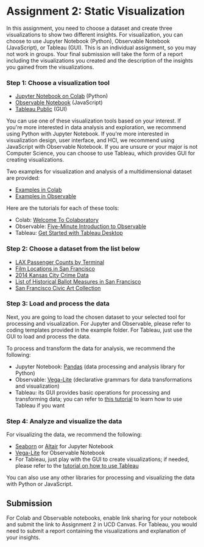 # Assignment 2: Static Visualization

In this assignment, you need to choose a dataset and create three visualizations to show two different insights. For visualization, you can choose to use Jupyter Notebook (Python), Observable Notebook (JavaScript), or Tableau (GUI).  This is an individual assignment, so you may not work in groups. Your final submission will take the form of a report including the visualizations you created and the description of the insights you gained from the visualizations.

### Step 1: Choose a visualization tool 

* [Jupyter Notebook on Colab](https://colab.research.google.com/) (Python)
* [Observable Notebook](http://observablehq.com/) (JavaScript)
* [Tableau Public](https://public.tableau.com/en-us/s/) (GUI)

You can use one of these visualization tools based on your interest. If you're more interested in data analysis and exploration, we recommend using Python with Jupyter Notebook. If you're more interested in visualization design, user interface, and HCI, we recommend using JavaScript with Observable Notebook. If you are unsure or your major is not Computer Science, you can choose to use Tableau, which provides GUI for creating visualizations.

Two examples for visualization and analysis of a multidimensional dataset are provided:
*  [Examples in Colab](https://colab.research.google.com/drive/1PHrxxup8Iza3qbpeoSYwiQqexc96e-9H)
*  [Examples in Observable](https://observablehq.com/d/123f819bd5e5a92b)

Here are the tutorials for each of these tools:
* Colab: [Welcome To Colaboratory](https://colab.research.google.com/notebooks/welcome.ipynb#)
* Observable: [Five-Minute Introduction to Observable](https://observablehq.com/@observablehq/five-minute-introduction)
* Tableau: [Get Started with Tableau Desktop](https://help.tableau.com/current/guides/get-started-tutorial/en-us/get-started-tutorial-home.htm)
  

### Step 2: Choose a dataset from the list below

* [LAX Passenger Counts by Terminal](https://data.lacity.org/A-Prosperous-City/Los-Angeles-International-Airport-Passenger-Traffi/g3qu-7q2u)
* [Film Locations in San Francisco](https://data.sfgov.org/Culture-and-Recreation/Film-Locations-in-San-Francisco/yitu-d5am)
* [2014 Kansas City Crime Data](https://data.kcmo.org/Crime/crime-data/9u7z-x596)
* [List of Historical Ballot Measures in San Francisco](https://data.sfgov.org/City-Management-and-Ethics/List-of-Historical-Ballot-Measures/xzie-ixjw)
* [San Francisco Civic Art Collection](https://data.sfgov.org/Culture-and-Recreation/SF-Civic-Art-Collection/zfw6-95su)

### Step 3: Load and process the data

Next, you are going to load the chosen dataset to your selected tool for processing and visualization. For Jupyter and Observable, please refer to coding templates provided in the example folder. For Tableau, just use the GUI to load and process the data.

To process and transform the data for analysis, we recommend the following: 

* Jupyter Notebook: [Pandas](https://pandas.pydata.org/) (data processing and analysis library for Python)
* Observable: [Vega-Lite](https://vega.github.io/vega-lite/) (declarative grammars for data transformations and visualization)
* Tableau: its GUI provides basic operations for processing and transforming data; you can refer to [this tutorial](https://www.tutorialspoint.com/tableau/index.htm) to learn how to use Tableau if you want

### Step 4: Analyze and visualize the data


For visualizing the data, we recommend the following: 
* [Seaborn](https://seaborn.pydata.org/) or [Altair](https://altair-viz.github.io/) for Jupyter Notebook
* [Vega-Lite](https://vega.github.io/vega-lite/) for Observable Notebook
* For Tableau, just play with the GUI to create visualizations; if needed, please refer to the [tutorial on how to use Tableau](https://www.tutorialspoint.com/tableau/index.htm)

You can also use any other libraries for processing and visualizing the data with Python or JavaScript.

## Submission
For Colab and Observable notebooks, enable link sharing for your notebook and submit the link to Assignment 2 in UCD Canvas. For Tableau, you would need to submit a report containing the visualizations and explanation of your insights.
